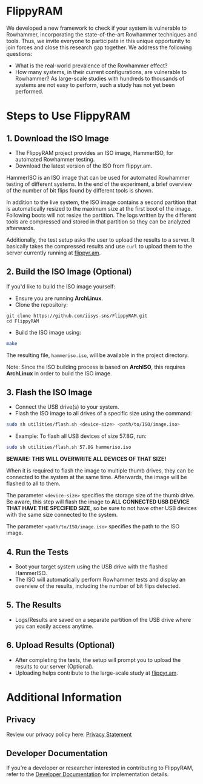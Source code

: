 # FlippyRAM
We developed a new framework to check if your system is vulnerable to Rowhammer, incorporating the state-of-the-art Rowhammer techniques and tools. Thus, we invite everyone to participate in this unique opportunity to join forces and close this research gap together. 
We address the following questions: 
- What is the real-world prevalence of the Rowhammer effect? 
- How many systems, in their current configurations, are vulnerable to Rowhammer? 
As large-scale studies with hundreds to thousands of systems are not easy to perform, such a study has not yet been performed.

# Steps to Use FlippyRAM
## 1. Download the ISO Image
- The FlippyRAM project provides an ISO image, HammerISO, for automated Rowhammer testing.
- Download the latest version of the ISO from flippyr.am.

HammerISO is an ISO image that can be used for automated Rowhammer testing of
different systems. In the end of the experiment, a brief overview of the number
of bit flips found by different tools is shown.

In addition to the live system, the ISO image contains a second partition that
is automatically resized to the maximum size at the first boot of the image.
Following boots will not resize the partition. The logs written by the different
tools are compressed and stored in that partition so they can be analyzed
afterwards.

Additionally, the test setup asks the user to upload the results to a server.
It basically takes the compressed results and use `curl` to upload them to the
server currently running at [flippyr.am](https://flippyr.am).

## 2. Build the ISO Image (Optional)
If you'd like to build the ISO image yourself:
- Ensure you are running **ArchLinux**.
- Clone the repository:
```
git clone https://github.com/iisys-sns/FlippyRAM.git
cd FlippyRAM
```
- Build the ISO image using:
```bash
make
```

The resulting file, `hammeriso.iso`, will be available in the project directory.

Note: Since the ISO building process is based on **ArchISO**, this requires
**ArchLinux** in order to build the ISO image.

## 3. Flash the ISO Image
- Connect the USB drive(s) to your system.
- Flash the ISO image to all drives of a specific size using the command:
```bash
sudo sh utilities/flash.sh <device-size> <path/to/ISO/image.iso>
```
- Example:
To flash all USB devices of size 57.8G, run:
```bash
sudo sh utilities/flash.sh 57.8G hammeriso.iso
```
**BEWARE: THIS WILL OVERWRITE ALL DEVICES OF THAT SIZE!**

When it is required to flash the image to multiple thumb drives, they can be
connected to the system at the same time. Afterwards, the image will be flashed
to all to them.

The parameter `<device-size>` specifies the storage size of the thumb drive. Be
aware, this step will flash the image to **ALL CONNECTED USB DEVICE THAT HAVE
THE SPECIFIED SIZE**, so be sure to not have other USB devices with the same
size connected to the system.

The parameter `<path/to/ISO/image.iso>` specifies the path to the ISO image.

## 4. Run the Tests
- Boot your target system using the USB drive with the flashed HammerISO.
- The ISO will automatically perform Rowhammer tests and display an overview of the results, including the number of bit flips detected.

## 5. The Results
- Logs/Results are saved on a separate partition of the USB drive where you can easily access anytime.

## 6. Upload Results (Optional)
- After completing the tests, the setup will prompt you to upload the results to our server (Optional).
- Uploading helps contribute to the large-scale study at [flippyr.am](https://flippyr.am).

# Additional Information
## Privacy
Review our privacy policy here: [Privacy Statement](https://flippyr.am/privacy.html)

## Developer Documentation
If you’re a developer or researcher interested in contributing to FlippyRAM, refer to the [Developer Documentation](./dev-doc.md) for implementation details.